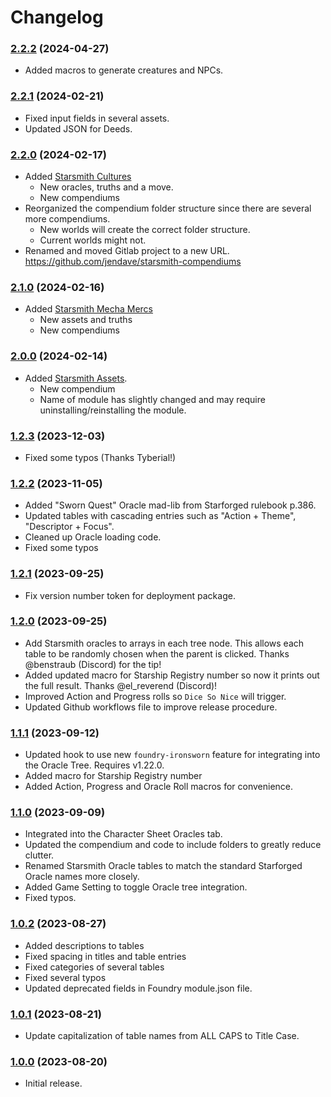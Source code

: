 # Changelog

### [2.2.2](https://github.com/jendave/starsmith-compendiums/commits/main) (2024-04-27)
* Added macros to generate creatures and NPCs.

### [2.2.1](https://github.com/jendave/starsmith-compendiums/commits/main) (2024-02-21)
* Fixed input fields in several assets.
* Updated JSON for Deeds.

### [2.2.0](https://github.com/jendave/starsmith-compendiums/commits/main) (2024-02-17)
* Added [Starsmith Cultures](https://preview.drivethrurpg.com/en/product/436860/starsmith-cultures)
  * New oracles, truths and a move.
  * New compendiums
* Reorganized the compendium folder structure since there are several more compendiums. 
  * New worlds will create the correct folder structure.
  * Current worlds might not.
* Renamed and moved Gitlab project to a new URL. https://github.com/jendave/starsmith-compendiums

### [2.1.0](https://github.com/jendave/starsmith-compendiums/commits/main) (2024-02-16)
* Added [Starsmith Mecha Mercs](https://preview.drivethrurpg.com/en/product/421157/starsmith-mecha-mercs)
  * New assets and truths
  * New compendiums

### [2.0.0](https://github.com/jendave/starsmith-compendiums/commits/main) (2024-02-14)
* Added [Starsmith Assets](https://preview.drivethrurpg.com/en/product/429227/starsmith-assets).
  * New compendium
  * Name of module has slightly changed and may require uninstalling/reinstalling the module.

### [1.2.3](https://github.com/jendave/starsmith-compendiums/commits/main) (2023-12-03)
* Fixed some typos (Thanks Tyberial!)

### [1.2.2](https://github.com/jendave/starsmith-compendiums/commits/main) (2023-11-05)
* Added "Sworn Quest" Oracle mad-lib from Starforged rulebook p.386.
* Updated tables with cascading entries such as "Action + Theme", "Descriptor + Focus".
* Cleaned up Oracle loading code. 
* Fixed some typos

### [1.2.1](https://github.com/jendave/starsmith-compendiums/commits/main) (2023-09-25)
* Fix version number token for deployment package.

### [1.2.0](https://github.com/jendave/starsmith-compendiums/commits/main) (2023-09-25)
* Add Starsmith oracles to arrays in each tree node. This allows each table to be randomly chosen when the parent is clicked. Thanks @benstraub (Discord) for the tip!
* Added updated macro for Starship Registry number so now it prints out the full result.  Thanks @el_reverend (Discord)!
* Improved Action and Progress rolls so `Dice So Nice` will trigger.
* Updated Github workflows file to improve release procedure.

### [1.1.1](https://github.com/jendave/starsmith-compendiums/commits/main) (2023-09-12)
* Updated hook to use new `foundry-ironsworn` feature for integrating into the Oracle Tree. Requires v1.22.0.
* Added macro for Starship Registry number
* Added Action, Progress and Oracle Roll macros for convenience.

### [1.1.0](https://github.com/jendave/starsmith-compendiums/commits/main) (2023-09-09)
* Integrated into the Character Sheet Oracles tab.
* Updated the compendium and code to include folders to greatly reduce clutter.
* Renamed Starsmith Oracle tables to match the standard Starforged Oracle names more closely.
* Added Game Setting to toggle Oracle tree integration.
* Fixed typos.

### [1.0.2](https://github.com/jendave/starsmith-compendiums/commits/main) (2023-08-27)
* Added descriptions to tables
* Fixed spacing in titles and table entries
* Fixed categories of several tables
* Fixed several typos
* Updated deprecated fields in Foundry module.json file.

### [1.0.1](https://github.com/jendave/starsmith-compendiums/commits/main) (2023-08-21)
* Update capitalization of table names from ALL CAPS to Title Case.

### [1.0.0](https://github.com/jendave/starsmith-compendiums/commits/main) (2023-08-20)
* Initial release.
